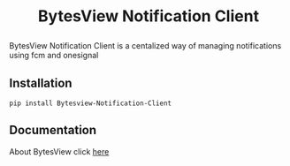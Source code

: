 
# <p align="center">BytesView Notification Client

BytesView Notification Client is a centalized way of managing notifications using fcm and onesignal

<!-- [![Build Status](https://img.shields.io/github/actions/workflow/status/bytesview/python-client/python-publish.yml)](https://github.com/bytesview/python-client/actions/workflows/python-publish.yml)
[![License](https://img.shields.io/badge/license-MIT-blue)](https://github.com/newsdataapi/python-client/blob/main/LICENSE)
[![PyPI](https://img.shields.io/pypi/v/newsdataapi?color=084298)](https://pypi.org/project/newsdataapi)
[![PyPI - Downloads](https://img.shields.io/pypi/dm/newsdataapi)](https://pypi.org/project/newsdataapi)
[![Supported Python versions](https://img.shields.io/pypi/pyversions/newsdataapi)](https://pypi.org/project/newsdataapi) -->

## Installation
```
pip install Bytesview-Notification-Client
```

## Documentation

About BytesView click [here](https://www.bytesview.com/)